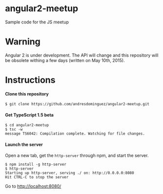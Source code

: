 # angular2-meetup
Sample code for the JS meetup

# Warning

Angular 2 is under development. The API will change and this repository will be
obsolete withing a few days (written on May 10th, 2015).

# Instructions

#### Clone this repository

```shell
$ git clone https://github.com/andresdominguez/angular2-meetup.git
```

#### Get TypeScript 1.5 beta

```shell
$ cd angular2-meetup
$ tsc -w
message TS6042: Compilation complete. Watching for file changes.
```

#### Launch the server

Open a new tab, get the `http-server` through npm, and start the server.

```shell
$ npm install -g http-server
$ http-server
Starting up http-server, serving ./ on: http://0.0.0.0:8080
Hit CTRL-C to stop the server
```

Go to [http://localhost:8080/](http://localhost:8080/)
